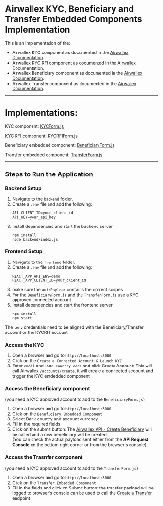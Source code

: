 

# Airwallex KYC, Beneficiary and Transfer Embedded Components Implementation

This is an implementation of the:
- Airwallex KYC component as documented in the [Airwallex Documentation](https://www.airwallex.com/docs/global-treasury__kyc-and-onboarding__embedded-kyc-component).
- Airwallex KYC RFI component as documented in the [Airwallex Documentation](https://www.airwallex.com/docs/connected-accounts__handle-kyc-rfi__embedded-kyc-rfi-component).
- Airwallex Beneficiary component as documented in the [Airwallex Documentation](https://www.airwallex.com/docs/payouts__embedded-beneficiary-component).
- Airwallex Transfer component as documented in the [Airwallex Documentation](https://www.airwallex.com/docs/payouts__embedded-transfer-component).


---

# Implementations:

KYC component: [KYCForm.js](https://github.com/evangelos-gkavogiannis-awx/awx-embedded-components/blob/main/frontend/src/KYCForm.js)

KYC RFI component: [KYCRFIForm.js](https://github.com/evangelos-gkavogiannis-awx/awx-embedded-components/blob/main/frontend/src/KYCRFIForm.js)

Beneficiary embedded component: [BeneficiaryForm.js](https://github.com/evangelos-gkavogiannis-awx/awx-embedded-components/blob/main/frontend/src/BeneficiaryForm.js)

Transfer embedded component: [TransferForm.js](https://github.com/evangelos-gkavogiannis-awx/awx-embedded-components/blob/main/frontend/src/TransferForm.js)

---

## Steps to Run the Application

### Backend Setup
1. Navigate to the `backend` folder.
2. Create a `.env` file and add the following:
   ```plaintext
   API_CLIENT_ID=your_client_id
   API_KEY=your_api_key
3. Install dependencies and start the backend server
   ```plaintext
   npm install
   node backend/index.js   

### Frontend Setup
1. Navigate to the `frontend` folder.
2. Create a `.env` file and add the following:
   ```plaintext
   REACT_APP_API_ENV=demo
   REACT_APP_CLIENT_ID=your_client_id
3. make sure the `authPayload` contains the correct scopes
3. For the `BeneficiaryForm.js` and the `TransferForm.js` use a KYC approved connected account
4. Install dependencies and start the frontend server
   ```plaintext
   npm install
   npm start

The `.env` credentials need to be aligned with the Beneficiary/Transfer account or the KYCRFI account

### Access the KYC
1. Open a browser and go to `http://localhost:3000`
2. Click on the `Create a Connected Account & Launch KYC`
3. Enter `email` and `ISO2 country code` and click Create Account: This will call Airwallex `/accounts/create`, it will create a connected account and trigger the KYC emdedded component

### Access the Beneficiary component
(you need a KYC approved account to add to the `BeneficiaryForm.js`)
1. Open a browser and go to `http://localhost:3000`
2. Click on the `Beneficiary Embedded Component`
3. Select Bank country and account currency
4. Fill in the required fields
5. Click on the submit button: The [Airwallex API - Create Beneficiary](https://www.airwallex.com/docs/api#/Payouts/Beneficiaries/_api_v1_beneficiaries_create/post) will be called and a new beneficiary will be created.  
   (You can check the actual payload sent either from the **API Request Console** on the bottom right corner or from the browser's console)

### Access the Trasnfer component
(you need a KYC approved account to add to the `TransferForm.js`)
1. Open a browser and go to `http://localhost:3000`
2. Click on the `Transfer Embedded Component`
3. Fill in the fields and click on Submit button: the transfer payload will be logged to browser's console can be used to call the [Create a Transfer](https://www.airwallex.com/docs/api#/Payouts/Transfers/_api_v1_transfers_create/post) endpoint






   

